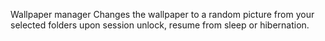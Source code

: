 Wallpaper manager
Changes the wallpaper to a random picture from your selected folders upon session unlock, resume from sleep or hibernation.
